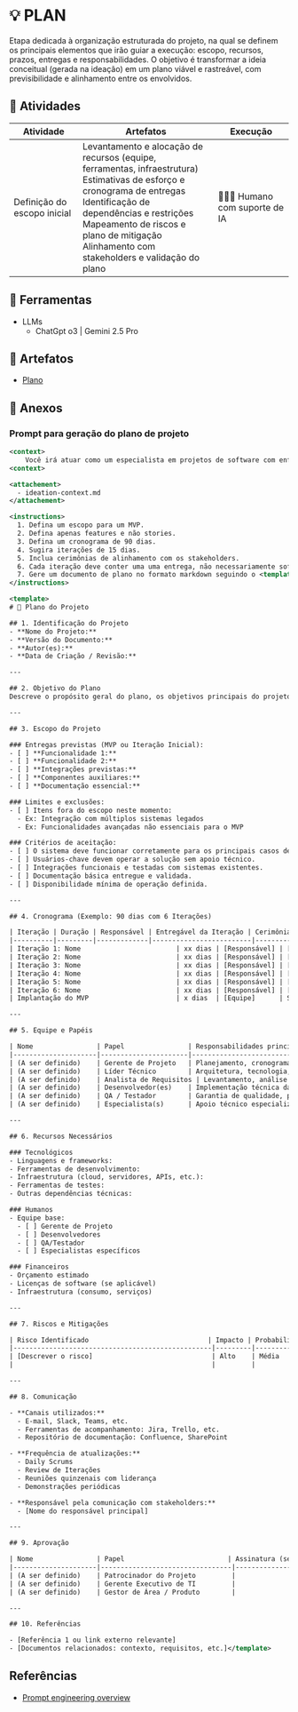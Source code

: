 # 💡 PLAN
Etapa dedicada à organização estruturada do projeto, na qual se definem os principais elementos que irão guiar a execução: escopo, recursos, prazos, entregas e responsabilidades. O objetivo é transformar a ideia conceitual (gerada na ideação) em um plano viável e rastreável, com previsibilidade e alinhamento entre os envolvidos.

## 📘 Atividades 
| Atividade                          | Artefatos                                                                                     | Execução            |
|------------------------------------|-----------------------------------------------------------------------------------------------|---------------------|
| Definição do escopo inicial        | Levantamento e alocação de recursos (equipe, ferramentas, infraestrutura) <br> Estimativas de esforço e cronograma de entregas <br> Identificação de dependências e restrições <br> Mapeamento de riscos e plano de mitigação <br> Alinhamento com stakeholders e validação do plano | 🧑🏽🧠 Humano com suporte de IA |

## 🧰 Ferramentas
- LLMs
    - ChatGpt o3 | Gemini 2.5 Pro

## 📄 Artefatos

- [Plano](./artifact/plan-document.md)

## 🔗 Anexos

### Prompt para geração do plano de projeto
````xml
<context>
    Você irá atuar como um especialista em projetos de software com enfase elaboração e análise de requisitos. Seu papel é auxiliar na geração de um planejamento para guiar a execução do projeto. Com base no {{DOCUMENTO}} de contexto em <attachement>, defina o escopo inicial do projeto. Além disso sugira, ferramentas, equipe e infraestrutura necessária. Siga as instruções defenido em <instructions>. Dado que este é um planajemento inical antes da análise dos requisitos, só planeje as macro-atividades e seus potênciais entregáveis. Planeje conforme o contexto no {{DOCUMENTO}} anexado. Ao construir o plano, fique atento as dependências e restrições; mapeie os riscos e como mitiga-los. 
<context>

<attachement>
  - ideation-context.md
</attachement>

<instructions>
  1. Defina um escopo para um MVP.
  2. Defina apenas features e não stories.
  3. Defina um cronograma de 90 dias.
  4. Sugira iterações de 15 dias.
  5. Inclua cerimônias de alinhamento com os stakeholders.
  6. Cada iteração deve conter uma uma entrega, não necessariamente software.
  7. Gere um documento de plano no formato markdown seguindo o <template>.
</instructions>

<template>
# 📘 Plano do Projeto

## 1. Identificação do Projeto
- **Nome do Projeto:** 
- **Versão do Documento:** 
- **Autor(es):** 
- **Data de Criação / Revisão:** 

---

## 2. Objetivo do Plano
Descreve o propósito geral do plano, os objetivos principais do projeto, e os resultados esperados, incluindo o escopo de atuação e metas iniciais.

---

## 3. Escopo do Projeto

### Entregas previstas (MVP ou Iteração Inicial):
- [ ] **Funcionalidade 1:** 
- [ ] **Funcionalidade 2:** 
- [ ] **Integrações previstas:** 
- [ ] **Componentes auxiliares:** 
- [ ] **Documentação essencial:** 

### Limites e exclusões:
- [ ] Itens fora do escopo neste momento:
  - Ex: Integração com múltiplos sistemas legados
  - Ex: Funcionalidades avançadas não essenciais para o MVP

### Critérios de aceitação:
- [ ] O sistema deve funcionar corretamente para os principais casos de uso.
- [ ] Usuários-chave devem operar a solução sem apoio técnico.
- [ ] Integrações funcionais e testadas com sistemas existentes.
- [ ] Documentação básica entregue e validada.
- [ ] Disponibilidade mínima de operação definida.

---

## 4. Cronograma (Exemplo: 90 dias com 6 Iterações)

| Iteração | Duração | Responsável | Entregável da Iteração | Cerimônias de Alinhamento |
|----------|---------|-------------|-------------------------|----------------------------|
| Iteração 1: Nome                        | xx dias | [Responsável] | [Resultado esperado]                 | [Kick-off, review etc.]       |
| Iteração 2: Nome                        | xx dias | [Responsável] | [Resultado esperado]                 |                                |
| Iteração 3: Nome                        | xx dias | [Responsável] | [Resultado esperado]                 |                                |
| Iteração 4: Nome                        | xx dias | [Responsável] | [Resultado esperado]                 |                                |
| Iteração 5: Nome                        | xx dias | [Responsável] | [Resultado esperado]                 |                                |
| Iteração 6: Nome                        | xx dias | [Responsável] | [Resultado esperado]                 |                                |
| Implantação do MVP                      | x dias  | [Equipe]      | Sistema entregue                     | Reunião pós-implantação        |

---

## 5. Equipe e Papéis

| Nome                | Papel                | Responsabilidades principais                                  |
|---------------------|----------------------|---------------------------------------------------------------|
| (A ser definido)    | Gerente de Projeto   | Planejamento, cronograma, comunicação, gestão de riscos       |
| (A ser definido)    | Líder Técnico        | Arquitetura, tecnologia, diretrizes técnicas, revisão de código|
| (A ser definido)    | Analista de Requisitos | Levantamento, análise e validação com stakeholders            |
| (A ser definido)    | Desenvolvedor(es)    | Implementação técnica das soluções                            |
| (A ser definido)    | QA / Testador        | Garantia de qualidade, planos de teste, validação funcional   |
| (A ser definido)    | Especialista(s)      | Apoio técnico especializado, integração com sistemas externos |

---

## 6. Recursos Necessários

### Tecnológicos
- Linguagens e frameworks: 
- Ferramentas de desenvolvimento:
- Infraestrutura (cloud, servidores, APIs, etc.):
- Ferramentas de testes:
- Outras dependências técnicas:

### Humanos
- Equipe base:
  - [ ] Gerente de Projeto
  - [ ] Desenvolvedores
  - [ ] QA/Testador
  - [ ] Especialistas específicos

### Financeiros
- Orçamento estimado
- Licenças de software (se aplicável)
- Infraestrutura (consumo, serviços)

---

## 7. Riscos e Mitigações

| Risco Identificado                              | Impacto | Probabilidade | Plano de Mitigação                                     |
|--------------------------------------------------|---------|----------------|--------------------------------------------------------|
| [Descrever o risco]                              | Alto    | Média          | [Plano para mitigar ou reduzir o risco]                |
|                                                  |         |                |                                                        |

---

## 8. Comunicação

- **Canais utilizados:**
  - E-mail, Slack, Teams, etc.
  - Ferramentas de acompanhamento: Jira, Trello, etc.
  - Repositório de documentação: Confluence, SharePoint

- **Frequência de atualizações:**
  - Daily Scrums
  - Review de Iterações
  - Reuniões quinzenais com liderança
  - Demonstrações periódicas

- **Responsável pela comunicação com stakeholders:**
  - [Nome do responsável principal]

---

## 9. Aprovação

| Nome                | Papel                          | Assinatura (se necessário) |
|---------------------|---------------------------------|-----------------------------|
| (A ser definido)    | Patrocinador do Projeto         |                             |
| (A ser definido)    | Gerente Executivo de TI         |                             |
| (A ser definido)    | Gestor de Área / Produto        |                             |

---

## 10. Referências

- [Referência 1 ou link externo relevante]
- [Documentos relacionados: contexto, requisitos, etc.]</template>
````


## Referências
- [Prompt engineering overview](https://docs.anthropic.com/en/docs/build-with-claude/prompt-engineering/overview)

